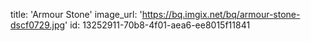 title: 'Armour Stone'
image_url: 'https://bq.imgix.net/bq/armour-stone-dscf0729.jpg'
id: 13252911-70b8-4f01-aea6-ee8015f11841
